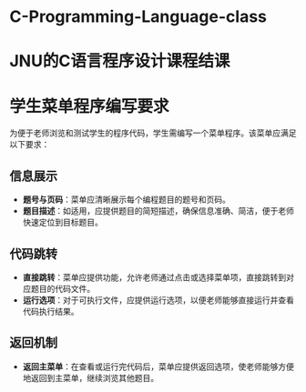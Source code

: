 # C-Programming-Language-class
# JNU的C语言程序设计课程结课
# 学生菜单程序编写要求

为便于老师浏览和测试学生的程序代码，学生需编写一个菜单程序。该菜单应满足以下要求：

## 信息展示

- **题号与页码**：菜单应清晰展示每个编程题目的题号和页码。
- **题目描述**：如适用，应提供题目的简短描述，确保信息准确、简洁，便于老师快速定位到目标题目。

## 代码跳转

- **直接跳转**：菜单应提供功能，允许老师通过点击或选择菜单项，直接跳转到对应题目的代码文件。
- **运行选项**：对于可执行文件，应提供运行选项，以便老师能够直接运行并查看代码执行结果。

## 返回机制

- **返回主菜单**：在查看或运行完代码后，菜单应提供返回选项，使老师能够方便地返回到主菜单，继续浏览其他题目。
